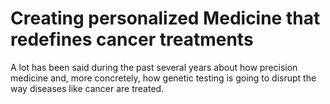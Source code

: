 # Creating personalized Medicine that redefines cancer treatments

A lot has been said during the past several years about how precision medicine and, more concretely, how genetic testing is going to disrupt the way diseases like cancer are treated.
